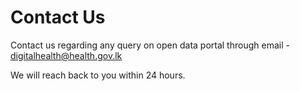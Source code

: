 # Contact Us

Contact us regarding any query on open data portal through email - digitalhealth@health.gov.lk

We will reach back to you within 24 hours.
